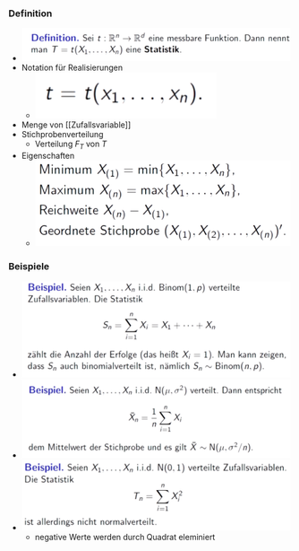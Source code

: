 ### Definition
+ ![](../../../z_images/Pasted%20image%2020221202182550.png)
+ Notation für Realisierungen
	+ ![](../../../z_images/Pasted%20image%2020221202182730.png)
+ Menge von [[Zufallsvariable]]
+ Stichprobenverteilung
	+ Verteilung $F_T$ von $T$
+ Eigenschaften
	+ ![](../../../z_images/Pasted%20image%2020221202183339.png)

### Beispiele
+ ![](../../../z_images/Pasted%20image%2020221202183015.png)
+ ![](../../../z_images/Pasted%20image%2020221202183026.png)
+ ![](../../../z_images/Pasted%20image%2020221202183136.png)
	+ negative Werte werden durch Quadrat eleminiert




